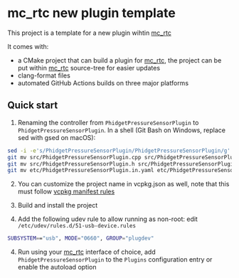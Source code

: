 mc_rtc new plugin template
==

This project is a template for a new plugin wihtin [mc_rtc]

It comes with:
- a CMake project that can build a plugin for [mc_rtc], the project can be put within [mc_rtc] source-tree for easier updates
- clang-format files
- automated GitHub Actions builds on three major platforms

Quick start
--

1. Renaming the controller from `PhidgetPressureSensorPlugin` to `PhidgetPressureSensorPlugin`. In a shell (Git Bash on Windows, replace sed with gsed on macOS):

```bash
sed -i -e's/PhidgetPressureSensorPlugin/PhidgetPressureSensorPlugin/g' `find . -type f`
git mv src/PhidgetPressureSensorPlugin.cpp src/PhidgetPressureSensorPlugin.cpp
git mv src/PhidgetPressureSensorPlugin.h src/PhidgetPressureSensorPlugin.h
git mv etc/PhidgetPressureSensorPlugin.in.yaml etc/PhidgetPressureSensorPlugin.in.yaml
```

2. You can customize the project name in vcpkg.json as well, note that this must follow [vcpkg manifest rules](https://github.com/microsoft/vcpkg/blob/master/docs/users/manifests.md)

3. Build and install the project

4. Add the following udev rule to allow running as non-root: edit `/etc/udev/rules.d/51-usb-device.rules`
  ```sh
  SUBSYSTEM=="usb", MODE="0660", GROUP="plugdev"
  ```

4. Run using your [mc_rtc] interface of choice, add `PhidgetPressureSensorPlugin` to the `Plugins` configuration entry or enable the autoload option

[mc_rtc]: https://jrl-umi3218.github.io/mc_rtc/
